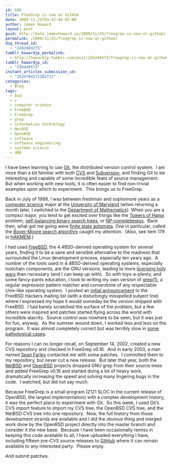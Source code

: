 ```yaml
---
id: 696
title: FreeGrep is now at GitHub
date: 2009-11-25T03:42:44-05:00
author: James Howard
layout: post
guid: http://beta.jameshoward.us/2009/11/25/freegrep-is-now-at-github/
permalink: /2009/11/25/freegrep-is-now-at-github/
dsq_thread_id:
  - "2492969275"
tumblr_howardjp_permalink:
  - http://howardjp.tumblr.com/post/256440573/freegrep-is-now-at-github
tumblr_howardjp_id:
  - "256440573"
instant_articles_submission_id:
  - "1624704571165711"
categories:
  - Blog
tags:
  - bsd
  - c
  - computer science
  - FreeBSD
  - FreeGrep
  - grep
  - information technology
  - NetBSD
  - OpenBSD
  - software
  - software engineering
  - systems science
  - UMD
---
```

<p>I have been learning to use <a title="Git" href="http://git-scm.com/">Git</a>, the distributed version control system.  I am more than a bit familiar with both <a title="CVS - Concurrent Versions System" href="http://www.nongnu.org/cvs/">CVS</a> and <a title="Subversion" href="http://subversion.tigris.org/">Subversion</a>, and finding Git to be interesting and capable of some incredible feats of source management.  But when working with new tools, it is often easier to find non-trivial examples upon which to experiment.  This brings us to FreeGrep.</p>
<p>Back in July of 1999, I was between freshman and sophomore years as a <a title="University of Maryland Department of Computer Science" href="http://www.cs.umd.edu">computer science</a> major at the <a title="University of Maryland, College Park" href="http://www.umd.edu">University of Maryland</a> (when returning a month later, I switched to the <a title="University of Maryland Department of Mathematics" href="http://www.math.umd.edu">Department of Mathematics</a>). When you are a compsci major, you tend to get excited over things like the <a title="Towers of Hanoi" href="http://en.wikipedia.org/wiki/Tower_of_Hanoi">Towers of Hanoi</a> problem, <a title="self-balancing binary search trees" href="http://en.wikipedia.org/wiki/Self-balancing_binary_search_tree">self-balancing binary search trees</a>, or <a title="NP-complete" href="http://en.wikipedia.org/wiki/NP-complete">NP-completeness</a>.  Back then, what got me going were <a title="Finite-state machine" href="http://en.wikipedia.org/wiki/Finite-state_machine">finite state automata</a>. One in particular, called the <a title="Boyer-Moore string search algorithm" href="http://en.wikipedia.org/wiki/Boyer-Moore_string_search_algorithm">Boyer-Moore search algorithm</a> caught my attention.  (Also, see item 179 in <a title="HAKMEM via FTP" href="ftp://publications.ai.mit.edu/ai-publications/pdf/AIM-239.pdf">HAKMEM</a>.)</p>
<p>I had used <a title="FreeBSD" href="http://www.freebsd.org">FreeBSD</a>, the 4.4BSD-derived operating system for several years, finding it to be a sane and sensible alternative to the madness that surrounded the Linux development process, especially ten years ago.  A number of the tools used in 4.4BSD-derived operating systems, especially toolchain components, are the GNU versions, leading to more <a title="University of California, Berkeley advertising clause" href="http://en.wikipedia.org/wiki/BSD_licences#UC_Berkeley_advertising_clause">licensing holy wars</a> than necessary (and I can keep up with).  So with toys-a-plenty, and some fancy-pants education, I took to writing my own version of <a title="grep" href="http://www.opengroup.org/onlinepubs/9699919799/utilities/grep.html">grep(1)</a>, a regular expression pattern matcher and cornerstone of any respectable Unix-like operating system.  I posted an <a title="Repalcement for grep(1)" href="http://www.mail-archive.com/freebsd-hackers@freebsd.org/msg00572.html">initial announcement</a> to the FreeBSD Hackers mailing list (with a disturbingly misspelled subject line) where I expressed my hope it would someday be the version shipped with FreeBSD.  I had barely scratched the surface of the problem, but a few others were inspired and patches started flying across the world with incredible alacrity.  Source control was nowhere to be seen, but it was just for fun, anyway.  As the summer wound down, I worked less and less on the program.  It was almost completely correct but was terribly slow in <a title="Replacing GNU grep revisited (Christopher Weimann)" href="http://monkey.org/freebsd/archive/freebsd-hackers/200306/msg00516.html">some pathological cases</a>.</p>
<p>For reasons I can no longer recall, on September 14, 2002, created a new CVS repository and checked in FreeGrep v0.16.  And in early 2003, a man named <a title="Sean Farley" href="http://www.farley.org/">Sean Farley</a> contacted me with some patches.  I committed them to my repository, but never cut a new release.  But later that year, both the <a title="The NetBSD Project" href="http://www.netbsd.org">NetBSD</a> and <a title="The OpenBSD Project" href="http://www.openbsd.org">OpenBSD</a> projects dropped GNU grep from their source trees and added FreeGrep v0.16 and started doing a lot of heavy work, dramatically increasing the speed and solving many lingering bugs in the code.  I watched, but did not say much.</p>
<p>Because FreeGrep is a small program (2121 SLOC in the current release of OpenBSD, the largest implementation) with a complex development history, it was the perfect place to experiment with Git.  So this week, I used Git&#8217;s CVS import feature to import my CVS tree, the OpenBSD CVS tree, and the NetBSD CVS tree into one repository.  Now, the full history from these development strands are available and I did the obvious thing and merged work done by the OpenBSD project directly into the master branch and consider it the new base.  Because I have been occasionally remiss in keeping this code available to all, I have uploaded everything I have, including fifteen pre-CVS source releases to <a title="FreeGrep at GitHub" href="http://github.com/howardjp/freegrep">GitHub</a> where it can remain available to any interested party.  Please enjoy.</p>
<p>And submit patches.</p>

